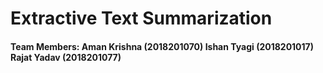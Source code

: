 # Extractive Text Summarization
#### Team Members: Aman Krishna (2018201070) Ishan Tyagi (2018201017) Rajat Yadav (2018201077) 
